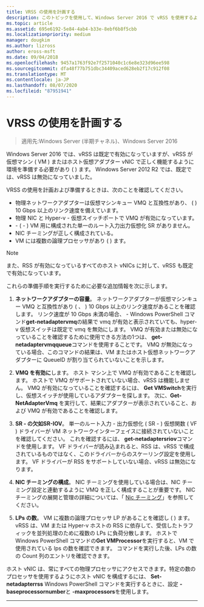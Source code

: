 ```yaml
---
title: VRSS の使用を計画する
description: このトピックを使用して、Windows Server 2016 で vRSS を使用するように仮想マシンと Hyper-v ホストを準備できます。
ms.topic: article
ms.assetid: 695e6192-5e84-4ab4-b33e-8ebf6b8f5cbb
ms.localizationpriority: medium
manager: dougkim
ms.author: lizross
author: eross-msft
ms.date: 09/04/2018
ms.openlocfilehash: 9457a1763f92e7f2571040c1c6e8e323d96ee598
ms.sourcegitcommit: dfa48f77b751dbc34409aced628eb2f17c912f08
ms.translationtype: MT
ms.contentlocale: ja-JP
ms.lasthandoff: 08/07/2020
ms.locfileid: "87951941"
---
```

# <a name="plan-the-use-of-vrss"></a>VRSS の使用を計画する

>適用先:Windows Server (半期チャネル)、Windows Server 2016

Windows Server 2016 では、vRSS は既定で有効になっていますが、vRSS が仮想マシン \( VM \) またはホスト仮想アダプター vNIC で正しく機能するように環境を準備する必要があり \( \) ます。 Windows Server 2012 R2 では、既定では、vRSS は無効になっていました。

VRSS の使用を計画および準備するときは、次のことを確認してください。

- 物理ネットワークアダプターは仮想マシンキュー VMQ と互換性があり、 \( \) 10 Gbps 以上のリンク速度を備えています。
- 物理 NIC と Hyper-v \- 仮想スイッチポートで VMQ が有効になっています。
- \- \( \- \) VM 用に構成された単一のルート入力出力仮想化 SR がありません。
- NIC チーミングが正しく構成されている。
- VM には複数の論理プロセッサがあり \( \) ます。

>[!NOTE]
>また、RSS が有効になっているすべてのホスト vNICs に対して、vRSS も既定で有効になっています。

これらの準備手順を実行するために必要な追加情報を次に示します。

1. **ネットワークアダプターの容量**。 ネットワークアダプターが仮想マシンキュー VMQ と互換性があり \( 、 \) 10 Gbps 以上のリンク速度があることを確認します。 リンク速度が 10 Gbps 未満の場合、 \- Windows PowerShell コマンド**get-netadaptervmq**の結果で vmq が有効と表示されていても、hyper-v 仮想スイッチは既定で vmq を無効にします。 VMQ が有効または無効になっていることを確認するために使用できる方法の1つは、 **get-netadaptervmqqueue**コマンドを使用することです。  VMQ が無効になっている場合、このコマンドの結果は、VM またはホスト仮想ネットワークアダプターに QueueID が割り当てられていないことを示します。

2. **VMQ を有効に**します。 ホスト マシン上で VMQ が有効であることを確認します。 ホストで VMQ がサポートされていない場合、vRSS は機能しません。 VMQ が有効になっていることを確認するには、 **Get VMSwitch**を実行し、仮想スイッチが使用しているアダプターを探します。 次に、**Get-NetAdapterVmq** を実行して、結果にアダプターが表示されていること、および VMQ が有効であることを確認します。

3. **SR \- の欠如SR-IOV**。 単一のルート入力 \- 出力仮想化 \( SR \- \) 仮想関数 \( VF \) ドライバーが VM ネットワークインターフェイスに接続されていないことを確認してください。 これを確認するには、 **get-netadaptersriov**コマンドを使用します。 VF ドライバーが読み込まれると、RSS は、vRSS で構成されているものではなく、このドライバーからのスケーリング設定を使用します。 VF ドライバーが RSS をサポートしていない場合、vRSS は無効になります。

4. **NIC チーミングの構成**。 NIC チーミングを使用している場合は、NIC チーミング設定と連動するように VMQ を正しく構成することが重要です。 NIC チーミングの展開と管理の詳細については、「 [Nic チーミング](https://docs.microsoft.com/windows-server/networking/technologies/nic-teaming/nic-teaming)」を参照してください。

5. **LPs の数**。 VM に複数の論理プロセッサ LP があることを確認し \( \) ます。 vRSS は、VM または Hyper-v ホストの RSS に依存して、受信したトラフィックを並列処理のために複数の LPs に負荷分散します。 ホストで Windows PowerShell コマンドの**Get VMProcessor**を実行すると、VM で使用されている lps の数を確認できます。 コマンドを実行した後、LPs の数の Count 列のエントリを確認できます。

ホスト vNIC は、常にすべての物理プロセッサにアクセスできます。特定の数のプロセッサを使用するようにホスト vNIC を構成するには、 **Set-netadapterrss** Windows PowerShell コマンドを実行するときに、設定 **-baseprocessornumber**と **-maxprocessors**を使用します。

---